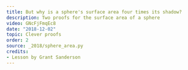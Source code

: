 ```yaml
---
title: But why is a sphere's surface area four times its shadow?
description: Two proofs for the surface area of a sphere
video: GNcFjFmqEc8
date: "2018-12-02"
topic: Clever proofs
order: 2
source: _2018/sphere_area.py
credits:
- Lesson by Grant Sanderson
---
```

